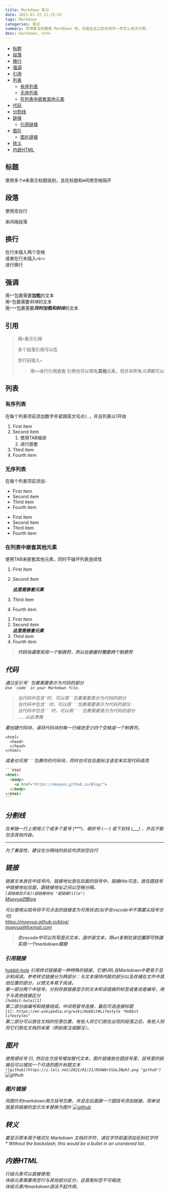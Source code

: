 ```yaml
---
title: Markdown 笔记
date: 2021-01-25 21:25:53
tags: Markdown
categories: 笔记
summary: 写博客当然要用 MarkDown 啦，但是在这之前先得学一学怎么用才行啊。
desc: markdown, note
---
```


- [标题](#标题)
- [段落](#段落)
- [换行](#换行)
- [强调](#强调)
- [引用](#引用)
- [列表](#列表)
  - [有序列表](#有序列表)
  - [无序列表](#无序列表)
  - [在列表中嵌套其他元素](#在列表中嵌套其他元素)
- [代码](#代码)
- [分割线](#分割线)
- [链接](#链接)
  - [引用链接](#引用链接)
- [图片](#图片)
  - [图片链接](#图片链接)
- [转义](#转义)
- [内嵌HTML](#内嵌html)

<!-- /TOC -->

## 标题
使用多个`#`来表示标题级别，且在标题和`#`间用空格隔开

## 段落
使用空白行

来间隔段落

## 换行
在行末插入两个空格  
或者在行末插入`<br>`<br>
进行换行

## 强调
用`**`包裹需要**加粗**的文本  
用`*`包裹需要*斜体*的文本  
用`***`包裹需要***同时加粗和斜体***的文本

## 引用
> 用`>`表示引用

> 多个段落引用可以在
>
> 空行前插入`>`
>> 用`>>`进行引用嵌套
> 引用也可以带有**其他**元素，但并非所有*元素*都可以

## 列表
### 有序列表
在每个列表项前添加数字并紧跟英文句点`1.`，并且列表以1开始
1. First item
2. Second item
   1. 使用TAB缩进
   2. 进行嵌套
3. Third item
4. Fourth item

### 无序列表
在每个列表项前添加`-`
- First item
- Second item
- Third item
- Fourth item
  
<ul>
    <li>First item</li>
    <li>Second item</li>
    <li>Third item</li>
    <li>Fourth item</li>
</ul>
  
### 在列表中嵌套其他元素
使用TAB来嵌套其他元素，同时不破坏列表连续性
1. First item
2. Second item
   
    ***这里是嵌套元素***

3. Third item
4. Fourth item

<ol>
    <li>First item</li>
    <li>Second item</li>
    <em><b>这里是嵌套元素</b><em>
    <li>Third item</li>
    <li>Fourth item</li>
</ol>

> ***代码块通常采用一个制表符，所以在嵌套时需要两个制表符***

## 代码
通过反引号`` ` `` 包裹需要表示为代码的部分<br>
``Use `code` in your Markdown file.``
> 当代码中包含`` ` ``时，可以用``` `` ```包裹需要表示为代码的部分<br>
> 当代码中包含``` `` ```时，可以用```` ``` ````包裹需要表示为代码的部分<br>
> 当代码中包含```` ``` ````时，可以用````` ```` `````包裹需要表示为代码的部分<br>
> ......以此类推

要创建代码块，请将代码块的每一行缩进至少四个空格或一个制表符。

    <html>
      <head>
      </head>
    </html>

或者也可用```` ``` ````包裹你的代码块，同时也可在后面标注语言来实现代码高亮

````html
```html
<html>
  <body>
    <a href="https://moeyua.github.io/Blog/">
  </body>
</html>
```
````

## 分割线
在单独一行上使用三个或多个星号 (***)、破折号 (---) 或下划线 (___) ，并且不能包含其他内容。

***

为了兼容性，建议在分隔线的前后均添加空白行

## 链接
链接文本放在中括号内，链接地址放在后面的括号中，链接title可选，放在圆括号中链接地址后面，跟链接地址之间以空格分隔。<br>
`[超链接显示名](超链接地址 "超链接title")`<br>
[Moeyua的Blog](https://moeyua.github.io/blog/ "Moeyua的Blog")

可以使用尖括号将不可点击的链接变为可用状态(似乎在vscode中不需要尖括号也可)<br>
<https://moeyua.github.io/blog/><br>
<moeyua@foxmail.com>

>**在vscode中可以先写显示文本，选中该文本，将url复制在该位置即可快速实现一个markdown链接**

### 引用链接
[hobbit-hole][1]
引用样式链接是一种特殊的链接，它使URL在Markdown中更易于显示和阅读。参考样式链接分为两部分：与文本保持内联的部分以及存储在文件中其他位置的部分，以使文本易于阅读。<br>
第一部分两个中括号，分别存放链接显示的文本和该链接的标签或者说是编号，用于与其他链接区分<br>
`[hobbit-hole][1]`<br>
第二部分由编号和链接组成，中间用冒号连接，最后可选连接标题<br>
`[1]: https://en.wikipedia.org/wiki/Hobbit#Lifestyle "Hobbit lifestyles"`<br>
第二部分可以放在文档的任意位置，有些人将它们放在出现的段落之后，有些人则将它们放在文档的末尾（例如尾注或脚注）。

[1]: https://en.wikipedia.org/wiki/Hobbit#Lifestyle "Hobbit lifestyles"

## 图片
使用感叹号 (!), 然后在方括号增加替代文本，图片链接放在圆括号里，括号里的链接后可以增加一个可选的图片标题文本<br>
`![github](https://i.loli.net/2021/01/21/RXGWbrCUaLINp9J.png "github")`<br>
![github](https://i.loli.net/2021/01/21/RXGWbrCUaLINp9J.png "github")

### 图片链接
将图片的markdown用方括号包裹，并且在后面跟一个圆括号添加链接，简单说就是将链接的显示文本替换为图片
[![github](https://i.loli.net/2021/01/21/RXGWbrCUaLINp9J.png "github")](https://github.com/)

## 转义
要显示原本用于格式化 Markdown 文档的字符，请在字符前面添加反斜杠字符<br>
\* Without the backslash, this would be a bullet in an unordered list.

## 内嵌HTML
行级元素可以直接使用;<br>
块级元素需要用空行与其他部分区分，且首尾标签不可缩进;<br>
块级元素内markdown语法不起作用。